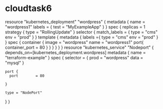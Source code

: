 # cloudtask6
resource "kubernetes_deployment" "wordpress" {
metadata {
name = "wordpress1"
labels = {
test = "MyExampleApp"
}
}
spec {
replicas = 1
strategy {
type = "RollingUpdate"
}
selector {
match_labels = {
type = "cms"
env = "prod"
}
}
template {
metadata {
labels ={
type = "cms"
env = "prod"
}
}
spec {
container {
image = "wordpress"
name  = "wordpress1"
port{
container_port = 80
}
}
}
}
}
}
resource "kubernetes_service" "Nodeport" {
depends_on=[kubernetes_deployment.wordpress]
metadata {
name = "terraform-example"
}
spec {
selector = {
         prod = "wordpress"
         data = "mysql"
    }
    
    port {
      port        = 80
      
    }

    type = "NodePort"
}
}
